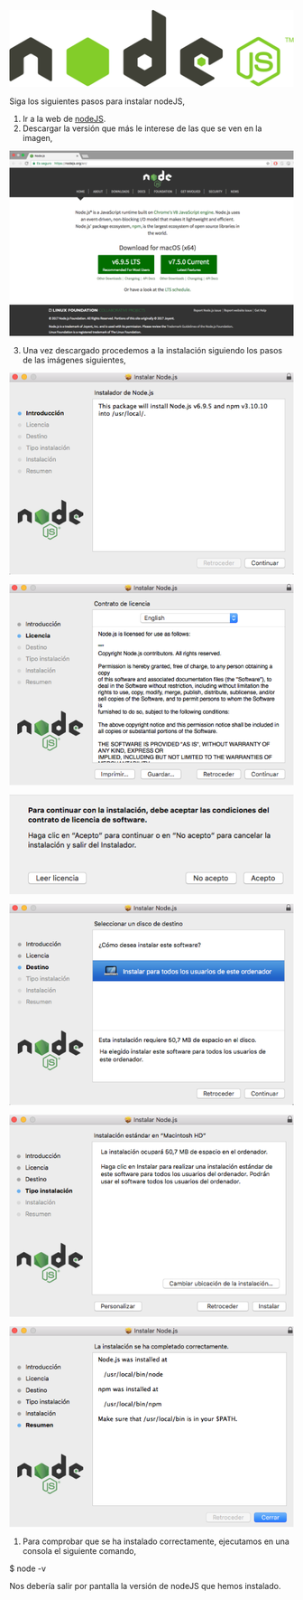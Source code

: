 [![](/assets/NodeJS_logo.png)](https://nodejs.org/es/)

Siga los siguientes pasos para instalar nodeJS,

1. Ir a la web de [nodeJS](https://nodejs.org/es/).
2. Descargar la versión que más le interese de las que se ven en la imagen,

![](/assets/nodeJS_01_Install.png)

 3. Una vez descargado procedemos a la instalación siguiendo los pasos de las imágenes siguientes,

![](/assets/nodeJS_02_Install.png)

![](/assets/nodeJS_03_Install.png)

![](/assets/nodeJS_04_Install.png)

![](/assets/nodeJS_05_Install.png)

![](/assets/nodeJS_06_Install.png)

![](/assets/nodeJS_07_Install.png)

1. Para comprobar que se ha instalado correctamente, ejecutamos en una consola el siguiente comando,

$ node -v

Nos debería salir por pantalla la versión de nodeJS que hemos instalado.


